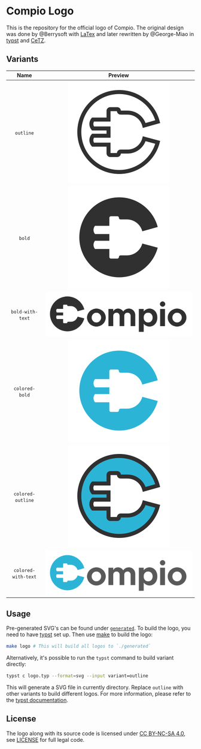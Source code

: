 # Compio Logo

This is the repository for the official logo of Compio. The original design was done by @Berrysoft with [LaTex](https://www.latex-project.org/) and later rewritten by @George-Miao in [typst](https://typst.app) and [CeTZ](https://cetz-package.github.io).

## Variants

|       Name        |                        Preview                        |
| :---------------: | :---------------------------------------------------: |
|      `outline`      |           !["outline" variant of the logo](generated/outline.svg)           |
|       `bold`        |              !["bold" variant of the logo](generated/bold.svg)              |
|  `bold-with-text`   |    !["bold-with-text" variant of the logo](generated/bold-with-text.svg)    |
|   `colored-bold`    |      !["colored-bold" variant of the logo](generated/colored-bold.svg)      |
|  `colored-outline`  |   !["colored-outline" variant of the logo](generated/colored-outline.svg)   |
| `colored-with-text` | !["colored-with-text" variant of the logo](generated/colored-with-text.svg) |

## Usage

Pre-generated SVG's can be found under [`generated`](./generated). To build the logo, you need to have [typst](https://typst.app) set up. Then use [make](https://www.gnu.org/software/make/) to build the logo:

```bash
make logo # This will build all logos to `./generated`
```

Alternatively, it's possible to run the `typst` command to build variant directly:

```bash
typst c logo.typ --format=svg --input variant=outline
```

This will generate a SVG file in currently directory. Replace `outline` with other variants to build different logos. For more information, please refer to the [typst documentation](https://typst.app/docs).

## License

The logo along with its source code is licensed under [CC BY-NC-SA 4.0](https://creativecommons.org/licenses/by-nc-sa/4.0/), see [LICENSE](./LICENSE) for full legal code.
